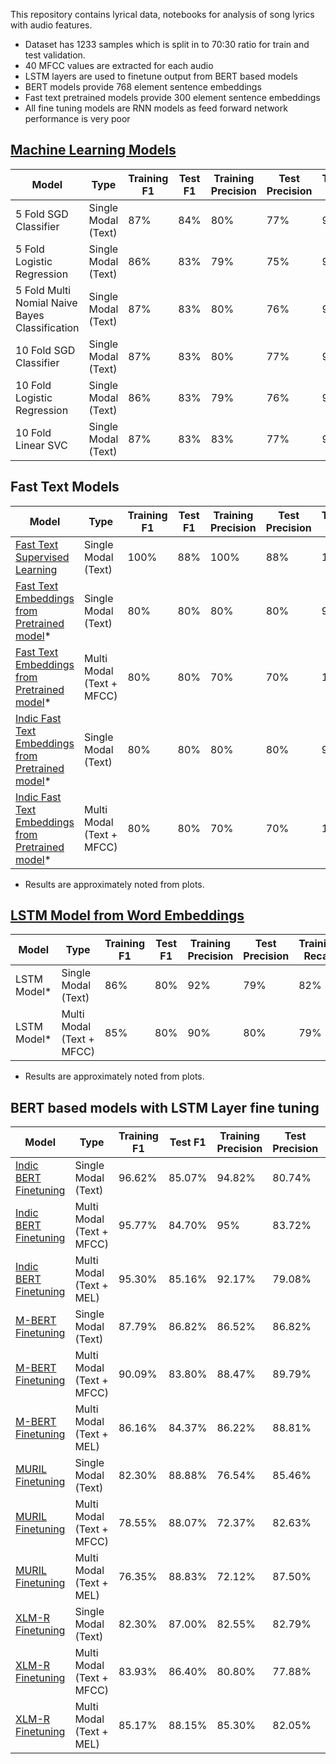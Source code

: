This repository contains lyrical data, notebooks for analysis of song lyrics with audio features.

- Dataset has 1233 samples which is split in to 70:30 ratio for train and test validation.
- 40 MFCC values are extracted for each audio
- LSTM layers are used to finetune output from BERT based models
- BERT models provide 768 element sentence embeddings
- Fast text pretrained models provide 300 element sentence embeddings
- All fine tuning models are RNN models as feed forward network performance is very poor

## [Machine Learning Models](https://github.com/pradeep-miriyala/multi-modal-bert-models/blob/main/notebooks/Genre_classification_ML_Models.ipynb)
| Model | Type | Training F1 | Test F1 | Training Precision | Test Precision | Training Recall | Test Recall |
| -- | -- | -- | -- | -- | -- | -- | -- |
| 5 Fold SGD Classifier | Single Modal (Text) | 87% | 84% | 80% | 77% | 94% | 92% |
| 5 Fold Logistic Regression | Single Modal (Text) | 86% | 83% | 79% | 75% | 95% | 93% |
| 5 Fold Multi Nomial Naive Bayes Classification | Single Modal (Text) | 87% | 83% | 80% | 76% | 94% | 90% |
| 10 Fold SGD Classifier | Single Modal (Text) | 87% | 83% | 80% | 77% | 94% | 92% |
| 10 Fold Logistic Regression | Single Modal (Text) | 86% | 83% | 79% | 76% | 94% | 92% |
| 10 Fold Linear SVC | Single Modal (Text) | 87% | 83% | 83% | 77% | 92% | 88% |

## Fast Text Models
| Model | Type | Training F1 | Test F1 | Training Precision | Test Precision | Training Recall | Test Recall |
| -- | -- | -- | -- | -- | -- | -- | -- |
| [Fast Text Supervised Learning](https://github.com/pradeep-miriyala/multi-modal-bert-models/blob/main/notebooks/Fasttext%20Supervised%20Classification.ipynb) | Single Modal (Text) | 100% | 88% | 100% | 88% | 100% | 88% |
| [Fast Text Embeddings from Pretrained model](https://github.com/pradeep-miriyala/multi-modal-bert-models/blob/main/notebooks/FT_Vectors_and_MFCC_Fusion.ipynb)* | Single Modal (Text) | 80% | 80% | 80% | 80% | 90% | 90% |
| [Fast Text Embeddings from Pretrained model](https://github.com/pradeep-miriyala/multi-modal-bert-models/blob/main/notebooks/FT_Vectors_and_MFCC_Fusion.ipynb)* | Multi Modal (Text + MFCC) | 80% | 80% | 70% | 70% | 100% | 100% |
| [Indic Fast Text Embeddings from Pretrained model](https://github.com/pradeep-miriyala/multi-modal-bert-models/blob/main/notebooks/FT_Vectors_and_MFCC_Fusion.ipynb)* | Single Modal (Text) | 80% | 80% | 80% | 80% | 90% | 90% |
| [Indic Fast Text Embeddings from Pretrained model](https://github.com/pradeep-miriyala/multi-modal-bert-models/blob/main/notebooks/FT_Vectors_and_MFCC_Fusion.ipynb)* | Multi Modal (Text + MFCC) | 80% | 80% | 70% | 70% | 100% | 100% |
* Results are approximately noted from plots.

## [LSTM Model from Word Embeddings](https://github.com/pradeep-miriyala/multi-modal-bert-models/blob/main/notebooks/LSTM_Model.ipynb)
| Model | Type | Training F1 | Test F1 | Training Precision | Test Precision | Training Recall | Test Recall |
| -- | -- | -- | -- | -- | -- | -- | -- |
| LSTM Model* | Single Modal (Text) | 86% | 80% | 92% | 79% | 82% | 82% |
| LSTM Model* | Multi Modal (Text + MFCC) | 85% | 80% | 90% | 80% | 79% | 80% |
* Results are approximately noted from plots.

## BERT based models with LSTM Layer fine tuning
| Model | Type | Training F1 | Test F1 | Training Precision | Test Precision | Training Recall | Test Recall |
| -- | -- | -- | -- | -- | -- | -- | -- |
| [Indic BERT Finetuning](https://github.com/pradeep-miriyala/multi-modal-bert-models/blob/main/notebooks/IndicBERT_Simplified.ipynb) | Single Modal (Text) | 96.62% | 85.07% | 94.82% | 80.74% | 98.5% | 89.88% |
| [Indic BERT Finetuning](https://github.com/pradeep-miriyala/multi-modal-bert-models/blob/main/notebooks/IndicBERT_Simplified.ipynb) | Multi Modal (Text + MFCC) | 95.77% | 84.70% | 95% | 83.72% | 96.56% | 85.71% |
| [Indic BERT Finetuning](https://github.com/pradeep-miriyala/multi-modal-bert-models/blob/main/notebooks/IndicBERT_Simplified.ipynb) | Multi Modal (Text + MEL) | 95.30% | 85.16% | 92.17% | 79.08% | 98.65% | 92.26% |
| [M-BERT Finetuning](https://github.com/pradeep-miriyala/multi-modal-bert-models/blob/main/notebooks/MBERT_Simplified.ipynb) | Single Modal (Text) | 87.79% | 86.82% | 86.52% | 86.82% | 89.10% | 86.82% |
| [M-BERT Finetuning](https://github.com/pradeep-miriyala/multi-modal-bert-models/blob/main/notebooks/MBERT_Simplified.ipynb) | Multi Modal (Text + MFCC) | 90.09% | 83.80% | 88.47% | 89.79% | 91.77% | 78.57% |
| [M-BERT Finetuning](https://github.com/pradeep-miriyala/multi-modal-bert-models/blob/main/notebooks/MBERT_Simplified.ipynb) | Multi Modal (Text + MEL) | 86.16% | 84.37% | 86.22% | 88.81% | 86.09% | 80.35% |
| [MURIL Finetuning](https://github.com/pradeep-miriyala/multi-modal-bert-models/blob/main/notebooks/MURIL_Simplified.ipynb) | Single Modal (Text) | 82.30% | 88.88% | 76.54% | 85.46% | 88.99% | 92.60% |
| [MURIL Finetuning](https://github.com/pradeep-miriyala/multi-modal-bert-models/blob/main/notebooks/MURIL_Simplified.ipynb) | Multi Modal (Text + MFCC) | 78.55% | 88.07% | 72.37% | 82.63% | 85.88% | 94.27% |
| [MURIL Finetuning](https://github.com/pradeep-miriyala/multi-modal-bert-models/blob/main/notebooks/MURIL_Simplified.ipynb) | Multi Modal (Text + MEL) | 76.35% | 88.83% | 72.12% | 87.50% | 81.10% | 90.21% |
| [XLM-R Finetuning](https://github.com/pradeep-miriyala/multi-modal-bert-models/blob/main/notebooks/XLMR_Simplified.ipynb) | Single Modal (Text) | 82.30% | 87.00% | 82.55% | 82.79% | 82.06% | 91.66% |
| [XLM-R Finetuning](https://github.com/pradeep-miriyala/multi-modal-bert-models/blob/main/notebooks/XLMR_Simplified.ipynb) | Multi Modal (Text + MFCC) | 83.93% | 86.40% | 80.80% | 77.88% | 87.31% | 97.00% |
| [XLM-R Finetuning](https://github.com/pradeep-miriyala/multi-modal-bert-models/blob/main/notebooks/XLMR_Simplified.ipynb) | Multi Modal (Text + MEL) | 85.17% | 88.15% | 85.30% | 82.05% | 85.05% | 95.23% |

